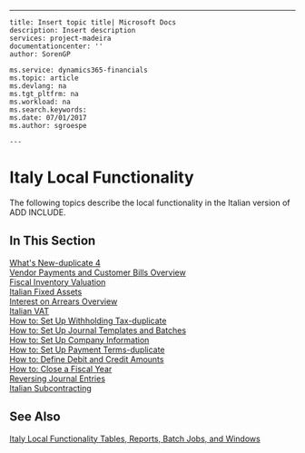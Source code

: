 ---
    title: Insert topic title| Microsoft Docs
    description: Insert description
    services: project-madeira
    documentationcenter: ''
    author: SorenGP

    ms.service: dynamics365-financials
    ms.topic: article
    ms.devlang: na
    ms.tgt_pltfrm: na
    ms.workload: na
    ms.search.keywords:
    ms.date: 07/01/2017
    ms.author: sgroespe

    ---
# Italy Local Functionality
The following topics describe the local functionality in the Italian version of ADD INCLUDE<!--[!INCLUDE[navnow](../../includes/navnow_md.md)]-->.  
  
## In This Section  
 [What's New-duplicate 4](../FullExperience/what-s-new-duplicate-4.md)  
  [Vendor Payments and Customer Bills Overview](../FullExperience/vendor-payments-and-customer-bills-overview.md)  
  [Fiscal Inventory Valuation](../FullExperience/fiscal-inventory-valuation.md)  
  [Italian Fixed Assets](../FullExperience/italian-fixed-assets.md)  
  [Interest on Arrears Overview](../FullExperience/interest-on-arrears-overview.md)  
  [Italian VAT](../FullExperience/italian-vat.md)  
  [How to: Set Up Withholding Tax-duplicate](../FullExperience/how-to-set-up-withholding-tax-duplicate.md)  
  [How to: Set Up Journal Templates and Batches](../FullExperience/how-to-set-up-journal-templates-and-batches.md)  
  [How to: Set Up Company Information](../FullExperience/how-to-set-up-company-information.md)  
  [How to: Set Up Payment Terms-duplicate](../FullExperience/how-to-set-up-payment-terms-duplicate.md)  
  [How to: Define Debit and Credit Amounts](../FullExperience/how-to-define-debit-and-credit-amounts.md)  
  [How to: Close a Fiscal Year](../FullExperience/how-to-close-a-fiscal-year.md)  
  [Reversing Journal Entries](../FullExperience/reversing-journal-entries.md)  
  [Italian Subcontracting](../FullExperience/italian-subcontracting.md)  
  
## See Also  
 [Italy Local Functionality Tables, Reports, Batch Jobs, and Windows](../FullExperience/italy-local-functionality-tables-reports-batch-jobs-and-windows.md)
